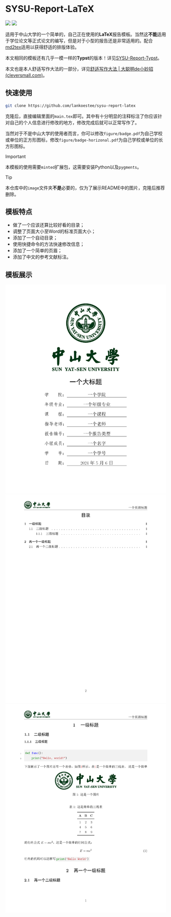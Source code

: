 # SYSU-Report-LaTeX

![](https://img.shields.io/badge/Sun%20Yat--sen%20University-005826) ![](https://img.shields.io/badge/LaTeX-008080)

适用于中山大学的一个简单的，自己正在使用的**LaTeX**报告模板。当然这**不能**适用于学位论文等正式论文的编写，但是对于小型的报告还是非常适用的。配合[md2tex](https://github.com/lankoestee/md2tex)适用以获得舒适的排版体验。

本文相同的模板还有几乎一模一样的**Typst**的版本！详见[SYSU-Report-Typst](https://github.com/lankoestee/sysu-report-typst)。

本文也是本人舒适写作大法的一部分，详见[舒适写作大法 | 大聪明de小妙招 (cleversmall.com)](https://cleversmall.com/posts/e06f63c1/)。

## 快速使用

```bash
git clone https://github.com/lankoestee/sysu-report-latex
```

克隆后，直接编辑里面的`main.tex`即可。其中有十分明显的注释标注了你应该针对自己的个人信息进行修改的地方，修改完成后就可以正常写作了。

当然对于不是中山大学的使用者而言，你可以修改`figure/badge.pdf`为自己学校或单位的正方形图标，修改`figure/badge-horizonal.pdf`为自己学校或单位的长方形图标。

> [!IMPORTANT]  
> 本模板的使用需要`minted`扩展包，这需要安装Python以及`pygments`。

> [!TIP]
> 本仓库中的`image`文件夹**不是**必要的，仅为了展示README中的图片，克隆后推荐删除。

## 模板特点

- 做了一个应该还算比较好看的目录；
- 调整了页面大小至Word的标准页面大小；
- 添加了一个自动目录；
- 使用快捷命令的方法快速修改信息；
- 添加了一个简单的页眉；
- 添加了中文的参考文献标注。

## 模板展示

![](./image/main_1.png)
![](./image/main_2.png)
![](./image/main_3.png)
